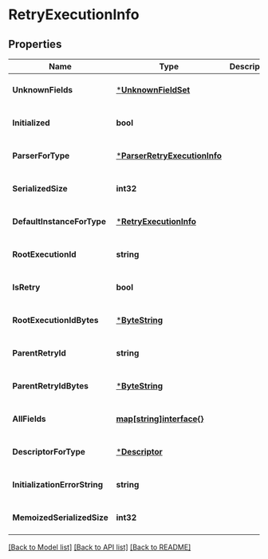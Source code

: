 # RetryExecutionInfo

## Properties
Name | Type | Description | Notes
------------ | ------------- | ------------- | -------------
**UnknownFields** | [***UnknownFieldSet**](UnknownFieldSet.md) |  | [optional] [default to null]
**Initialized** | **bool** |  | [optional] [default to null]
**ParserForType** | [***ParserRetryExecutionInfo**](ParserRetryExecutionInfo.md) |  | [optional] [default to null]
**SerializedSize** | **int32** |  | [optional] [default to null]
**DefaultInstanceForType** | [***RetryExecutionInfo**](RetryExecutionInfo.md) |  | [optional] [default to null]
**RootExecutionId** | **string** |  | [optional] [default to null]
**IsRetry** | **bool** |  | [optional] [default to null]
**RootExecutionIdBytes** | [***ByteString**](ByteString.md) |  | [optional] [default to null]
**ParentRetryId** | **string** |  | [optional] [default to null]
**ParentRetryIdBytes** | [***ByteString**](ByteString.md) |  | [optional] [default to null]
**AllFields** | [**map[string]interface{}**](interface{}.md) |  | [optional] [default to null]
**DescriptorForType** | [***Descriptor**](Descriptor.md) |  | [optional] [default to null]
**InitializationErrorString** | **string** |  | [optional] [default to null]
**MemoizedSerializedSize** | **int32** |  | [optional] [default to null]

[[Back to Model list]](../README.md#documentation-for-models) [[Back to API list]](../README.md#documentation-for-api-endpoints) [[Back to README]](../README.md)


